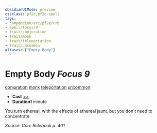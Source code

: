 ```yaml
---
obsidianUIMode: preview
cssclass: pf2e,pf2e-spell
tags:
- compendium/src/pf2e/crb
- spell/focus/9
- trait/conjuration
- trait/monk
- trait/teleportation
- trait/uncommon
aliases: ["Empty Body"]
---
```

# Empty Body *Focus 9*   
[conjuration](/rules/traits/conjuration.md)  [monk](/rules/traits/monk.md)  [teleportation](/rules/traits/teleportation.md)  [uncommon](/rules/traits/uncommon.md)  

- **Cast** [>>](/rules/core-rulebook/chapter-9-playing-the-game.md#Actions "Two-Action") 
- **Duration**1 minute

You turn ethereal, with the effects of ethereal jaunt, but you don't need to concentrate.

*Source: Core Rulebook p. 401*